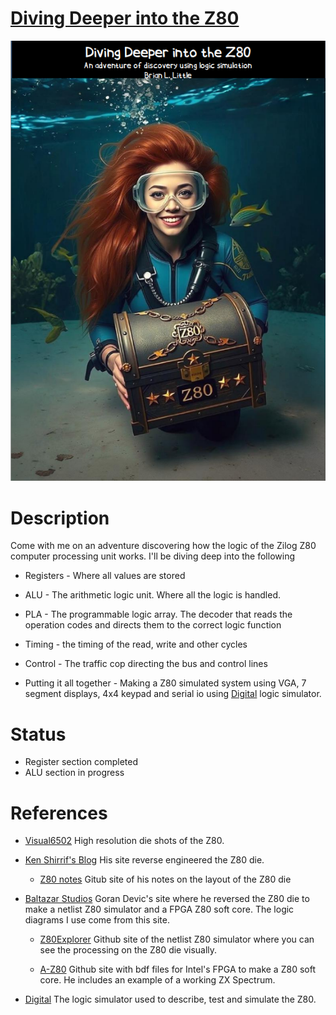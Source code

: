 # [Diving Deeper into the Z80](https://github.com/MicroNut/Diving-Deeper-Into-the-Z80/blob/main/Documentation/Diving%20Deeper%20into%20the%20Z80.pdf)
<p align="center">
  <a href="/Documentation/Diving Deeper into the Z80.pdf">
    <img src="/Documentation/Resources/coverart.png" alt="Diving Deeper into the Z80"/>
  </a>
</p>

# Description

Come with me on an adventure discovering how the logic of the Zilog Z80 computer processing unit works. I'll be diving deep into the following
* Registers - Where all values are stored

*  ALU - The arithmetic logic unit. Where all the logic is handled.

*  PLA - The programmable logic array. The decoder that reads the operation codes and directs them to the correct logic function

* Timing - the timing of the read, write and other cycles

* Control - The traffic cop directing the bus and control lines

* Putting it all together - Making a Z80 simulated system using VGA, 7 segment displays, 4x4 keypad and serial io using [Digital](https://github.com/hneemann/Digital) logic simulator.

# Status 
* Register section completed
* ALU section in progress
# References
* [Visual6502](http://visual6502.org/images/pages/Zilog_Z84C00_die_shots.html) High resolution die shots of the Z80.

* [Ken Shirrif's Blog](https://www.righto.com/p/index.html) His site reverse engineered the Z80 die.

    *  [Z80 notes](https://github.com/shirriff/z80-notes) Gitub site of his notes on the layout of the Z80 die 

* [Baltazar Studios](https://baltazarstudios.com/) Goran Devic's site where he reversed the Z80 die to make a netlist Z80 simulator and a FPGA Z80 soft core. The logic diagrams I use come from this site.
  
    *   [Z80Explorer](https://github.com/gdevic/Z80Explorer) Github site of the netlist Z80 simulator where you can see the processing on the Z80 die visually.
  
    *  [A-Z80](https://github.com/gdevic/A-Z80) Github site with bdf files for Intel's FPGA to make a Z80 soft core. He includes an example of a working ZX Spectrum.
    
* [Digital](https://github.com/hneemann/Digital) The logic simulator used to describe, test and simulate the Z80.
  
